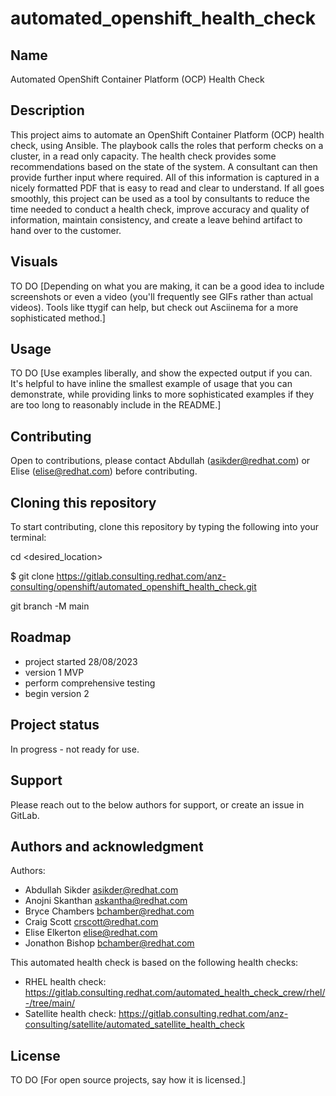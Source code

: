 # automated_openshift_health_check
## Name
Automated OpenShift Container Platform (OCP) Health Check

## Description
This project aims to automate an OpenShift Container Platform (OCP) health check, using Ansible.
The playbook calls the roles that perform checks on a cluster, in a read only capacity. The health check provides some recommendations based on the state of the system. A consultant can then provide further input where required. All of this information is captured in a nicely formatted PDF that is easy to read and clear to understand.
If all goes smoothly, this project can be used as a tool by consultants to reduce the time needed to conduct a health check, improve accuracy and quality of information, maintain consistency, and create a leave behind artifact to hand over to the customer.

## Visuals
TO DO [Depending on what you are making, it can be a good idea to include screenshots or even a video (you'll frequently see GIFs rather than actual videos). Tools like ttygif can help, but check out Asciinema for a more sophisticated method.]

## Usage
TO DO [Use examples liberally, and show the expected output if you can. It's helpful to have inline the smallest example of usage that you can demonstrate, while providing links to more sophisticated examples if they are too long to reasonably include in the README.]

## Contributing
Open to contributions, please contact Abdullah (asikder@redhat.com) or Elise (elise@redhat.com) before contributing.

## Cloning this repository
To start contributing, clone this repository by typing the following into your terminal:

cd <desired_location>

$ git clone https://gitlab.consulting.redhat.com/anz-consulting/openshift/automated_openshift_health_check.git

git branch -M main

## Roadmap
- project started 28/08/2023
- version 1 MVP
- perform comprehensive testing
- begin version 2

## Project status
In progress - not ready for use.

## Support
Please reach out to the below authors for support, or create an issue in GitLab.

## Authors and acknowledgment
Authors:
- Abdullah Sikder asikder@redhat.com
- Anojni Skanthan askantha@redhat.com
- Bryce Chambers bchamber@redhat.com
- Craig Scott crscott@redhat.com
- Elise Elkerton elise@redhat.com
- Jonathon Bishop bchamber@redhat.com

This automated health check is based on the following health checks:
- RHEL health check: https://gitlab.consulting.redhat.com/automated_health_check_crew/rhel/-/tree/main/
- Satellite health check: https://gitlab.consulting.redhat.com/anz-consulting/satellite/automated_satellite_health_check

## License
TO DO [For open source projects, say how it is licensed.]
